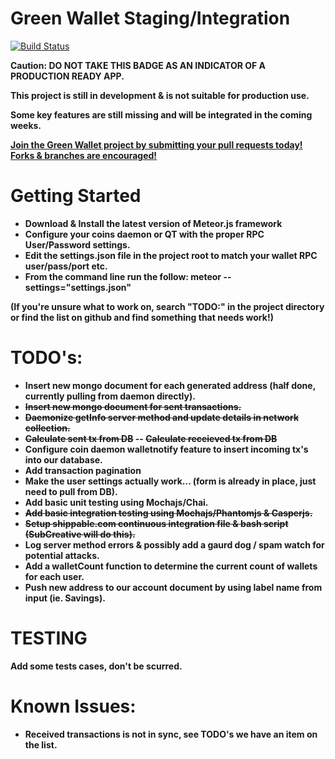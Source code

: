 

# Green Wallet Staging/Integration

[![Build Status](https://api.shippable.com/projects/54e3067d5ab6cc13528c48c9/badge?branchName=master)](https://app.shippable.com/projects/54e3067d5ab6cc13528c48c9/builds/latest)

<b>Caution:<b> DO NOT TAKE THIS BADGE AS AN INDICATOR OF A PRODUCTION READY APP.

This project is still in development & is not suitable for production use.

Some key features are still missing and will be integrated in the coming weeks.


<u>Join the Green Wallet project by submitting your pull requests today! Forks & branches are encouraged!</u>

# Getting Started
- Download & Install the latest version of Meteor.js framework
- Configure your coins daemon or QT with the proper RPC User/Password settings.
- Edit the settings.json file in the project root to match your wallet RPC user/pass/port etc.
- From the command line run the follow: meteor --settings="settings.json"

(If you're unsure what to work on, search "TODO:" in the project directory or find the list on github and find something that needs work!)

# TODO's:

- Insert new mongo document for each generated address (half done, currently pulling from daemon directly).
- ~~Insert new mongo document for sent transactions.~~
- ~~Daemonize getInfo server method and update details in network collection.~~
- ~~Calculate sent tx from DB~~
-- ~~Calculate receieved tx from DB~~
- Configure coin daemon walletnotify feature to insert incoming tx's into our database.
- Add transaction pagination 
- Make the user settings actually work... (form is already in place, just need to pull from DB).
- Add basic unit testing using Mochajs/Chai.
- ~~Add basic integration testing using Mochajs/Phantomjs & Casperjs.~~
- ~~Setup shippable.com continuous integration file & bash script (SubCreative will do this).~~
- Log server method errors & possibly add a gaurd dog / spam watch for potential attacks.
- Add a walletCount function to determine the current count of wallets for each user.
- Push new address to our account document by using label name from input (ie. Savings).

# TESTING

Add some tests cases, don't be scurred.

# Known Issues:

- Received transactions is not in sync, see TODO's we have an item on the list.
